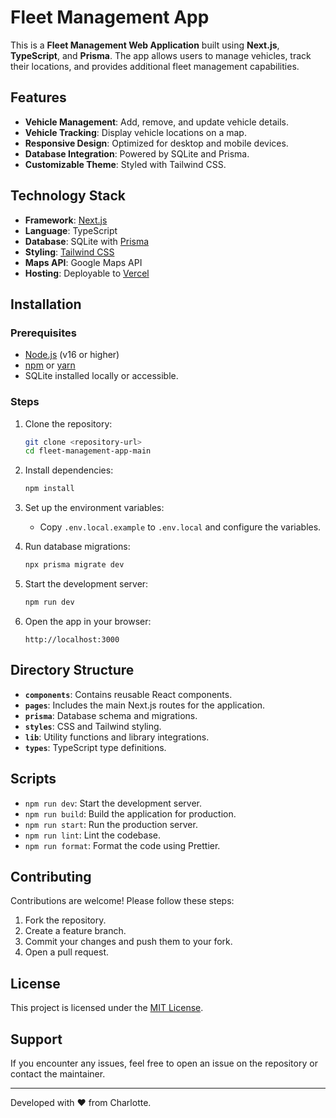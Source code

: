 # Fleet Management App

This is a **Fleet Management Web Application** built using **Next.js**, **TypeScript**, and **Prisma**. The app allows users to manage vehicles, track their locations, and provides additional fleet management capabilities.

## Features

- **Vehicle Management**: Add, remove, and update vehicle details.
- **Vehicle Tracking**: Display vehicle locations on a map.
- **Responsive Design**: Optimized for desktop and mobile devices.
- **Database Integration**: Powered by SQLite and Prisma.
- **Customizable Theme**: Styled with Tailwind CSS.

## Technology Stack

- **Framework**: [Next.js](https://nextjs.org/)
- **Language**: TypeScript
- **Database**: SQLite with [Prisma](https://www.prisma.io/)
- **Styling**: [Tailwind CSS](https://tailwindcss.com/)
- **Maps API**: Google Maps API
- **Hosting**: Deployable to [Vercel](https://vercel.com/)

## Installation

### Prerequisites

- [Node.js](https://nodejs.org/) (v16 or higher)
- [npm](https://www.npmjs.com/) or [yarn](https://yarnpkg.com/)
- SQLite installed locally or accessible.

### Steps

1. Clone the repository:
   ```bash
   git clone <repository-url>
   cd fleet-management-app-main
   ```

2. Install dependencies:
   ```bash
   npm install
   ```

3. Set up the environment variables:
   - Copy `.env.local.example` to `.env.local` and configure the variables.

4. Run database migrations:
   ```bash
   npx prisma migrate dev
   ```

5. Start the development server:
   ```bash
   npm run dev
   ```

6. Open the app in your browser:
   ```
   http://localhost:3000
   ```

## Directory Structure

- **`components`**: Contains reusable React components.
- **`pages`**: Includes the main Next.js routes for the application.
- **`prisma`**: Database schema and migrations.
- **`styles`**: CSS and Tailwind styling.
- **`lib`**: Utility functions and library integrations.
- **`types`**: TypeScript type definitions.

## Scripts

- `npm run dev`: Start the development server.
- `npm run build`: Build the application for production.
- `npm run start`: Run the production server.
- `npm run lint`: Lint the codebase.
- `npm run format`: Format the code using Prettier.

## Contributing

Contributions are welcome! Please follow these steps:

1. Fork the repository.
2. Create a feature branch.
3. Commit your changes and push them to your fork.
4. Open a pull request.

## License

This project is licensed under the [MIT License](LICENSE).

## Support

If you encounter any issues, feel free to open an issue on the repository or contact the maintainer.

---

Developed with ❤️ from Charlotte.
